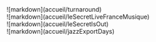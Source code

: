 <div >
    <div uib-carousel active="active" interval="website.getCarouselInterval()">
        <div uib-slide index="0">
            ![markdown](accueil/turnaround)
        </div>
        <div uib-slide index="1">
            ![markdown](accueil/leSecretLiveFranceMusique)
        </div>
        <div uib-slide index="2">
            ![markdown](accueil/leSecretIsOut)
        </div>
        <div uib-slide index="3">
            ![markdown](accueil/jazzExportDays)
        </div>
    </div>
</div>